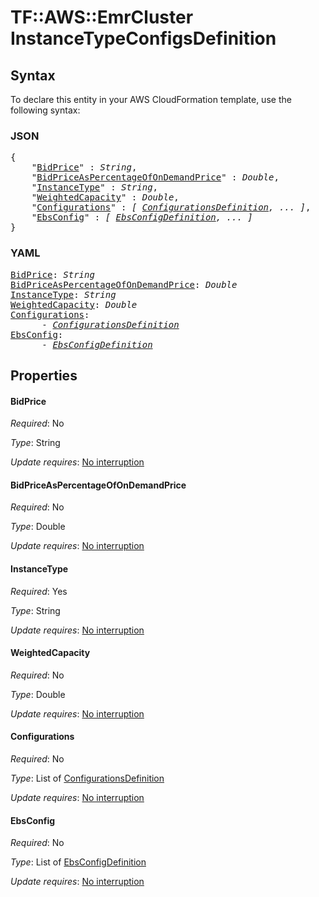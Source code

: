 # TF::AWS::EmrCluster InstanceTypeConfigsDefinition

## Syntax

To declare this entity in your AWS CloudFormation template, use the following syntax:

### JSON

<pre>
{
    "<a href="#bidprice" title="BidPrice">BidPrice</a>" : <i>String</i>,
    "<a href="#bidpriceaspercentageofondemandprice" title="BidPriceAsPercentageOfOnDemandPrice">BidPriceAsPercentageOfOnDemandPrice</a>" : <i>Double</i>,
    "<a href="#instancetype" title="InstanceType">InstanceType</a>" : <i>String</i>,
    "<a href="#weightedcapacity" title="WeightedCapacity">WeightedCapacity</a>" : <i>Double</i>,
    "<a href="#configurations" title="Configurations">Configurations</a>" : <i>[ <a href="configurationsdefinition.md">ConfigurationsDefinition</a>, ... ]</i>,
    "<a href="#ebsconfig" title="EbsConfig">EbsConfig</a>" : <i>[ <a href="ebsconfigdefinition.md">EbsConfigDefinition</a>, ... ]</i>
}
</pre>

### YAML

<pre>
<a href="#bidprice" title="BidPrice">BidPrice</a>: <i>String</i>
<a href="#bidpriceaspercentageofondemandprice" title="BidPriceAsPercentageOfOnDemandPrice">BidPriceAsPercentageOfOnDemandPrice</a>: <i>Double</i>
<a href="#instancetype" title="InstanceType">InstanceType</a>: <i>String</i>
<a href="#weightedcapacity" title="WeightedCapacity">WeightedCapacity</a>: <i>Double</i>
<a href="#configurations" title="Configurations">Configurations</a>: <i>
      - <a href="configurationsdefinition.md">ConfigurationsDefinition</a></i>
<a href="#ebsconfig" title="EbsConfig">EbsConfig</a>: <i>
      - <a href="ebsconfigdefinition.md">EbsConfigDefinition</a></i>
</pre>

## Properties

#### BidPrice

_Required_: No

_Type_: String

_Update requires_: [No interruption](https://docs.aws.amazon.com/AWSCloudFormation/latest/UserGuide/using-cfn-updating-stacks-update-behaviors.html#update-no-interrupt)

#### BidPriceAsPercentageOfOnDemandPrice

_Required_: No

_Type_: Double

_Update requires_: [No interruption](https://docs.aws.amazon.com/AWSCloudFormation/latest/UserGuide/using-cfn-updating-stacks-update-behaviors.html#update-no-interrupt)

#### InstanceType

_Required_: Yes

_Type_: String

_Update requires_: [No interruption](https://docs.aws.amazon.com/AWSCloudFormation/latest/UserGuide/using-cfn-updating-stacks-update-behaviors.html#update-no-interrupt)

#### WeightedCapacity

_Required_: No

_Type_: Double

_Update requires_: [No interruption](https://docs.aws.amazon.com/AWSCloudFormation/latest/UserGuide/using-cfn-updating-stacks-update-behaviors.html#update-no-interrupt)

#### Configurations

_Required_: No

_Type_: List of <a href="configurationsdefinition.md">ConfigurationsDefinition</a>

_Update requires_: [No interruption](https://docs.aws.amazon.com/AWSCloudFormation/latest/UserGuide/using-cfn-updating-stacks-update-behaviors.html#update-no-interrupt)

#### EbsConfig

_Required_: No

_Type_: List of <a href="ebsconfigdefinition.md">EbsConfigDefinition</a>

_Update requires_: [No interruption](https://docs.aws.amazon.com/AWSCloudFormation/latest/UserGuide/using-cfn-updating-stacks-update-behaviors.html#update-no-interrupt)

